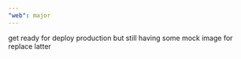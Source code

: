 ```yaml
---
"web": major
---
```


get ready for deploy production but still having some mock image for replace latter
